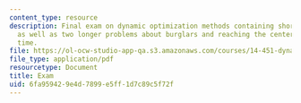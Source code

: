 ```yaml
---
content_type: resource
description: Final exam on dynamic optimization methods containing short problems
  as well as two longer problems about burglars and reaching the center in continuous
  time.
file: https://ol-ocw-studio-app-qa.s3.amazonaws.com/courses/14-451-dynamic-optimization-methods-with-applications-fall-2009/6fa959429e4d7899e5ff1d7c89c5f72f_MIT14_451F09_exam2009.pdf
file_type: application/pdf
resourcetype: Document
title: Exam
uid: 6fa95942-9e4d-7899-e5ff-1d7c89c5f72f
---
```

